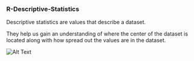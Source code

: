 ### R-Descriptive-Statistics

Descriptive statistics are values that describe a dataset.

They help us gain an understanding of where the center of the dataset is located along with how spread out the values are in the dataset.

![Alt Text](https://cdn.scribbr.com/wp-content/uploads//2020/01/flowchart-for-choosing-a-statistical-test.png)
